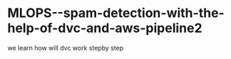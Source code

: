 # MLOPS--spam-detection-with-the-help-of-dvc-and-aws-pipeline2
we learn how will dvc work stepby step
